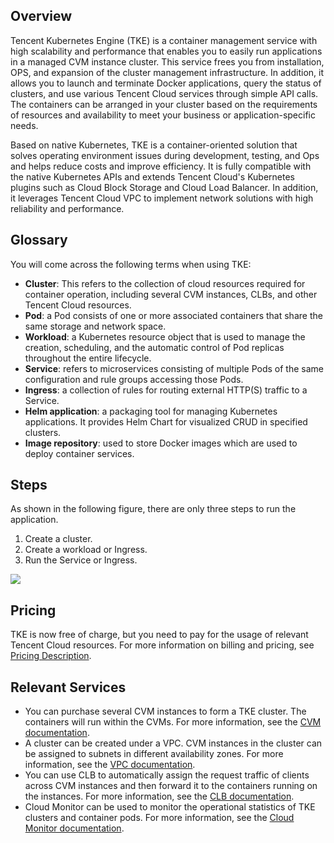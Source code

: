 ## Overview
Tencent Kubernetes Engine (TKE) is a container management service with high scalability and performance that enables you to easily run applications in a managed CVM instance cluster. This service frees you from installation, OPS, and expansion of the cluster management infrastructure. In addition, it allows you to launch and terminate Docker applications, query the status of clusters, and use various Tencent Cloud services through simple API calls. The containers can be arranged in your cluster based on the requirements of resources and availability to meet your business or application-specific needs.

Based on native Kubernetes, TKE is a container-oriented solution that solves operating environment issues during development, testing, and Ops and helps reduce costs and improve efficiency. It is fully compatible with the native Kubernetes APIs and extends Tencent Cloud's Kubernetes plugins such as Cloud Block Storage and Cloud Load Balancer. In addition, it leverages Tencent Cloud VPC to implement network solutions with high reliability and performance.

## Glossary
You will come across the following terms when using TKE:
- **Cluster**: This refers to the collection of cloud resources required for container operation, including several CVM instances, CLBs, and other Tencent Cloud resources.
- **Pod**: a Pod consists of one or more associated containers that share the same storage and network space.
- **Workload**: a Kubernetes resource object that is used to manage the creation, scheduling, and the automatic control of Pod replicas throughout the entire lifecycle.
- **Service**: refers to microservices consisting of multiple Pods of the same configuration and rule groups accessing those Pods.
- **Ingress**: a collection of rules for routing external HTTP(S) traffic to a Service.
- **Helm application**: a packaging tool for managing Kubernetes applications. It provides Helm Chart for visualized CRUD in specified clusters.
- **Image repository**: used to store Docker images which are used to deploy container services.


## Steps
As shown in the following figure, there are only three steps to run the application.
1. Create a cluster.
2. Create a workload or Ingress.
3. Run the Service or Ingress.

![](https://main.qcloudimg.com/raw/1a6296351069c4b8cad7e4362fa3415c.png)
## Pricing
TKE is now free of charge, but you need to pay for the usage of relevant Tencent Cloud resources. For more information on billing and pricing, see [Pricing Description](https://intl.cloud.tencent.com/document/product/457/6770).

## Relevant Services

- You can purchase several CVM instances to form a TKE cluster. The containers will run within the CVMs. For more information, see the [CVM documentation](https://intl.cloud.tencent.com/doc/product/213).
- A cluster can be created under a VPC. CVM instances in the cluster can be assigned to subnets in different availability zones. For more information, see the [VPC documentation](https://intl.cloud.tencent.com/doc/product/215).
- You can use CLB to automatically assign the request traffic of clients across CVM instances and then forward it to the containers running on the instances. For more information, see the [CLB documentation](https://intl.cloud.tencent.com/doc/product/214).
- Cloud Monitor can be used to monitor the operational statistics of TKE clusters and container pods. For more information, see the [Cloud Monitor documentation](https://intl.cloud.tencent.com/doc/product/248).




